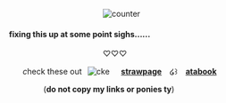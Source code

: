 ⠀⠀⠀⠀⠀⠀⠀⠀⠀⠀⠀⠀⠀⠀⠀⠀⠀⠀⠀⠀ ![counter](https://komarev.com/ghpvc/?username=melomanie&color=c897ab&label=𝜗𝜚&abbreviated=true)

#### ⠀⠀⠀⠀fixing this up at some point sighs......

⠀⠀⠀⠀⠀⠀⠀⠀⠀⠀⠀⠀⠀⠀⠀⠀⠀⠀⠀⠀   ♡♡♡

⠀⠀
⠀⠀⠀⠀*c*heck these out⠀![cke](https://64.media.tumblr.com/c06679cbfdce5e2df63c61eb31cff6b0/b532263ee009a919-f6/s75x75_c1/a5eede1155f35e56c1622456eefb40a5c5cf40c1.gifv)⠀⠀[**strawpage**](https://paintedpink.straw.page)⠀ ໒꒱⠀ [**atabook**](https://melomanie.atabook.org/)

⠀⠀⠀⠀⠀⠀⠀⠀⠀⠀(**do not copy my links or ponies ty**)
